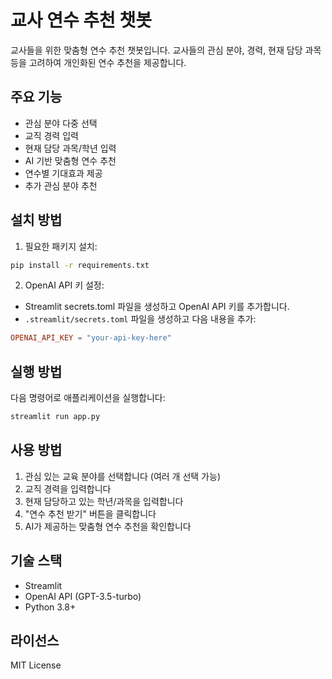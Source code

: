 # 교사 연수 추천 챗봇

교사들을 위한 맞춤형 연수 추천 챗봇입니다. 교사들의 관심 분야, 경력, 현재 담당 과목 등을 고려하여 개인화된 연수 추천을 제공합니다.

## 주요 기능

- 관심 분야 다중 선택
- 교직 경력 입력
- 현재 담당 과목/학년 입력
- AI 기반 맞춤형 연수 추천
- 연수별 기대효과 제공
- 추가 관심 분야 추천

## 설치 방법

1. 필요한 패키지 설치:
```bash
pip install -r requirements.txt
```

2. OpenAI API 키 설정:
- Streamlit secrets.toml 파일을 생성하고 OpenAI API 키를 추가합니다.
- `.streamlit/secrets.toml` 파일을 생성하고 다음 내용을 추가:
```toml
OPENAI_API_KEY = "your-api-key-here"
```

## 실행 방법

다음 명령어로 애플리케이션을 실행합니다:
```bash
streamlit run app.py
```

## 사용 방법

1. 관심 있는 교육 분야를 선택합니다 (여러 개 선택 가능)
2. 교직 경력을 입력합니다
3. 현재 담당하고 있는 학년/과목을 입력합니다
4. "연수 추천 받기" 버튼을 클릭합니다
5. AI가 제공하는 맞춤형 연수 추천을 확인합니다

## 기술 스택

- Streamlit
- OpenAI API (GPT-3.5-turbo)
- Python 3.8+

## 라이선스

MIT License 